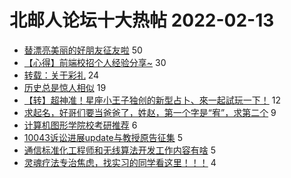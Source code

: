 # 北邮人论坛十大热帖 2022-02-13

- [替漂亮美丽的好朋友征友啦](https://bbs.byr.cn/article/Friends/2016830) 50
- [【心得】前端校招个人经验分享~](https://bbs.byr.cn/article/StudyShare/203164) 30
- [转载：关于彩礼](https://bbs.byr.cn/article/Feeling/3184361) 24
- [历史总是惊人相似](https://bbs.byr.cn/article/Picture/3312235) 19
- [【转】超神准！星座小王子独创的新型占卜、來一起試玩一下！](https://bbs.byr.cn/article/Constellations/326533) 12
- [求起名，好哥们要当爸爸了，姓赵，第一个字是“宥”，求第二个](https://bbs.byr.cn/article/Talking/6328728) 9
- [计算机图形学院校考研推荐](https://bbs.byr.cn/article/AimGraduate/1213521) 6
- [10043诉讼进展update与教授原告征集](https://bbs.byr.cn/article/GoAbroad/382701) 5
- [通信标准化工程师和无线算法开发工作内容有啥](https://bbs.byr.cn/article/Communications/29312) 5
- [灵魂疗法专治焦虑，找实习的同学看这里！！！](https://bbs.byr.cn/article/WorkLife/1181697) 4



